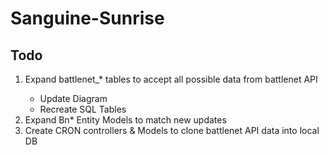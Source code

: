 Sanguine-Sunrise
================

<h2>Todo</h2>
<ol>
  <li>Expand battlenet_* tables to accept all possible data from battlenet API</li>
    <ul>
      <li>Update Diagram</li>
      <li>Recreate SQL Tables</li>
    </ul>
  <li>Expand Bn* Entity Models to match new updates</li>
  <li>Create CRON controllers &amp; Models to clone battlenet API data into local DB</li>
</ol>
